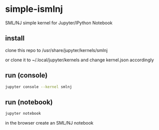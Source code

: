 # simple-ismlnj
SML/NJ simple kernel for Jupyter/IPython Notebook

## install

clone this repo to /usr/share/jupyter/kernels/smlnj

or clone it to ~/.local/jupyter/kernels and change kernel.json accordingly

## run (console)

```bash
jupyter console --kernel smlnj
```

## run (notebook)

```bash
jupyter notebook
```

in the browser create an SML/NJ notebook